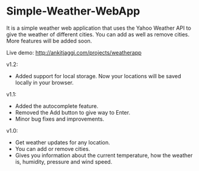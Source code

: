 Simple-Weather-WebApp
=====================

It is a simple weather web application that uses the Yahoo Weather API to give the weather of different cities. You can add as well as remove cities. More features will be added soon.

Live demo: http://ankitjaggi.com/projects/weatherapp

v1.2:

- Added support for local storage. Now your locations will be saved locally in your browser.


v1.1:

- Added the autocomplete feature.
- Removed the Add button to give way to Enter.
- Minor bug fixes and improvements.


v1.0:

- Get weather updates for any location.
- You can add or remove cities.
- Gives you information about the current temperature, how the weather is, humidity, pressure and wind speed.
